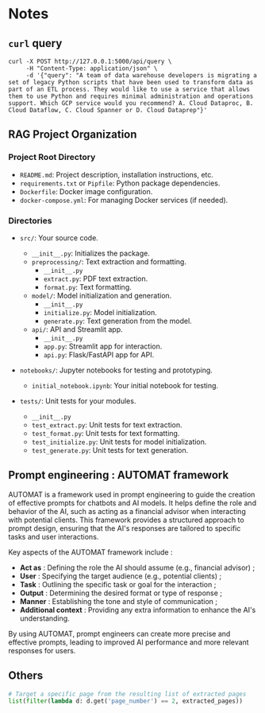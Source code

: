 # Notes

## `curl` query

```
curl -X POST http://127.0.0.1:5000/api/query \
     -H "Content-Type: application/json" \
     -d '{"query": "A team of data warehouse developers is migrating a set of legacy Python scripts that have been used to transform data as part of an ETL process. They would like to use a service that allows them to use Python and requires minimal administration and operations support. Which GCP service would you recommend? A. Cloud Dataproc, B. Cloud Dataflow, C. Cloud Spanner or D. Cloud Dataprep"}'
```



## RAG Project Organization

### Project Root Directory

- `README.md`: Project description, installation instructions, etc.
- `requirements.txt` or `Pipfile`: Python package dependencies.
- `Dockerfile`: Docker image configuration.
- `docker-compose.yml`: For managing Docker services (if needed).

### Directories

- `src/`: Your source code.
  - `__init__.py`: Initializes the package.
  - `preprocessing/`: Text extraction and formatting.
    - `__init__.py`
    - `extract.py`: PDF text extraction.
    - `format.py`: Text formatting.
  - `model/`: Model initialization and generation.
    - `__init__.py`
    - `initialize.py`: Model initialization.
    - `generate.py`: Text generation from the model.
  - `api/`: API and Streamlit app.
    - `__init__.py`
    - `app.py`: Streamlit app for interaction.
    - `api.py`: Flask/FastAPI app for API.

- `notebooks/`: Jupyter notebooks for testing and prototyping.
  - `initial_notebook.ipynb`: Your initial notebook for testing.

- `tests/`: Unit tests for your modules.
  - `__init__.py`
  - `test_extract.py`: Unit tests for text extraction.
  - `test_format.py`: Unit tests for text formatting.
  - `test_initialize.py`: Unit tests for model initialization.
  - `test_generate.py`: Unit tests for text generation.


## Prompt engineering : AUTOMAT framework

AUTOMAT is a framework used in prompt engineering to guide the creation of effective prompts for chatbots and AI models. It helps define the role and behavior of the AI, such as acting as a financial advisor when interacting with potential clients. This framework provides a structured approach to prompt design, ensuring that the AI's responses are tailored to specific tasks and user interactions.

Key aspects of the AUTOMAT framework include :
* **Act as** : Defining the role the AI should assume (e.g., financial advisor) ;
* **User** : Specifying the target audience (e.g., potential clients) ;
* **Task** : Outlining the specific task or goal for the interaction ;
* **Output** : Determining the desired format or type of response ;
* **Manner** : Establishing the tone and style of communication ;
* **Additional context** : Providing any extra information to enhance the AI's understanding.

By using AUTOMAT, prompt engineers can create more precise and effective prompts, leading to improved AI performance and more relevant responses for users.

## Others

```python
# Target a specific page from the resulting list of extracted pages
list(filter(lambda d: d.get('page_number') == 2, extracted_pages))
```

